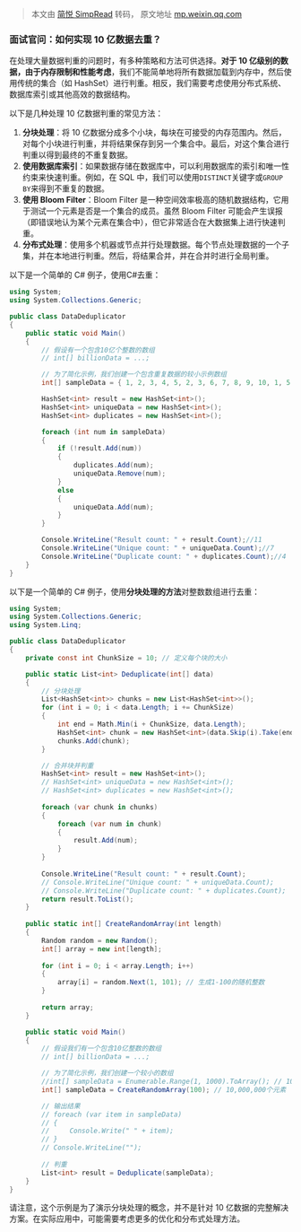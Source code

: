 > 本文由 [简悦 SimpRead](http://ksria.com/simpread/) 转码， 原文地址 [mp.weixin.qq.com](https://mp.weixin.qq.com/s/4yZMeECs89v7nV9Mel0CNA)

### 面试官问：如何实现 10 亿数据去重？

在处理大量数据判重的问题时，有多种策略和方法可供选择。**对于 10 亿级别的数据，由于内存限制和性能考虑**，我们不能简单地将所有数据加载到内存中，然后使用传统的集合（如 HashSet）进行判重。相反，我们需要考虑使用分布式系统、数据库索引或其他高效的数据结构。

以下是几种处理 10 亿数据判重的常见方法：

1.  **分块处理**：将 10 亿数据分成多个小块，每块在可接受的内存范围内。然后，对每个小块进行判重，并将结果保存到另一个集合中。最后，对这个集合进行判重以得到最终的不重复数据。
2.  **使用数据库索引**：如果数据存储在数据库中，可以利用数据库的索引和唯一性约束来快速判重。例如，在 SQL 中，我们可以使用`DISTINCT`关键字或`GROUP BY`来得到不重复的数据。
3.  **使用 Bloom Filter**：Bloom Filter 是一种空间效率极高的随机数据结构，它用于测试一个元素是否是一个集合的成员。虽然 Bloom Filter 可能会产生误报（即错误地认为某个元素在集合中），但它非常适合在大数据集上进行快速判重。
4.  **分布式处理**：使用多个机器或节点并行处理数据。每个节点处理数据的一个子集，并在本地进行判重。然后，将结果合并，并在合并时进行全局判重。

以下是一个简单的 C# 例子，使用C#去重：

```c#
using System;
using System.Collections.Generic;

public class DataDeduplicator
{
    public static void Main()
    {
        // 假设有一个包含10亿个整数的数组
        // int[] billionData = ...;

        // 为了简化示例，我们创建一个包含重复数据的较小示例数组
        int[] sampleData = { 1, 2, 3, 4, 5, 2, 3, 6, 7, 8, 9, 10, 1, 5, 11 }; // 15个元素

        HashSet<int> result = new HashSet<int>();
        HashSet<int> uniqueData = new HashSet<int>();
        HashSet<int> duplicates = new HashSet<int>();

        foreach (int num in sampleData)
        {
            if (!result.Add(num))
            {
                duplicates.Add(num);
                uniqueData.Remove(num);
            }
            else
            {
                uniqueData.Add(num);
            }
        }

        Console.WriteLine("Result count: " + result.Count);//11
        Console.WriteLine("Unique count: " + uniqueData.Count);//7
        Console.WriteLine("Duplicate count: " + duplicates.Count);//4
    }
}
```

以下是一个简单的 C# 例子，使用**分块处理的方法**对整数数组进行去重：

```c#
using System;
using System.Collections.Generic;
using System.Linq;

public class DataDeduplicator
{
    private const int ChunkSize = 10; // 定义每个块的大小

    public static List<int> Deduplicate(int[] data)
    {
        // 分块处理
        List<HashSet<int>> chunks = new List<HashSet<int>>();
        for (int i = 0; i < data.Length; i += ChunkSize)
        {
            int end = Math.Min(i + ChunkSize, data.Length);
            HashSet<int> chunk = new HashSet<int>(data.Skip(i).Take(end - i));
            chunks.Add(chunk);
        }

        // 合并块并判重
        HashSet<int> result = new HashSet<int>();
        // HashSet<int> uniqueData = new HashSet<int>();
        // HashSet<int> duplicates = new HashSet<int>();
        
        foreach (var chunk in chunks)
        {
            foreach (var num in chunk)
            {
                result.Add(num);
            }
        }
        
        Console.WriteLine("Result count: " + result.Count);
        // Console.WriteLine("Unique count: " + uniqueData.Count);
        // Console.WriteLine("Duplicate count: " + duplicates.Count);
        return result.ToList();
    }
    
    public static int[] CreateRandomArray(int length)
    {
        Random random = new Random();
        int[] array = new int[length];
        
        for (int i = 0; i < array.Length; i++)
        {
            array[i] = random.Next(1, 101); // 生成1-100的随机整数
        }
        
        return array;
    }

    public static void Main()
    {
        // 假设我们有一个包含10亿整数的数组
        // int[] billionData = ...;

        // 为了简化示例，我们创建一个较小的数组
        //int[] sampleData = Enumerable.Range(1, 1000).ToArray(); // 10,000,000个元素
        int[] sampleData = CreateRandomArray(100); // 10,000,000个元素

        // 输出结果
        // foreach (var item in sampleData)
        // {
        //     Console.Write(" " + item);
        // }
        // Console.WriteLine("");
        
        // 判重
        List<int> result = Deduplicate(sampleData);
    }
}
```

请注意，这个示例是为了演示分块处理的概念，并不是针对 10 亿数据的完整解决方案。在实际应用中，可能需要考虑更多的优化和分布式处理方法。